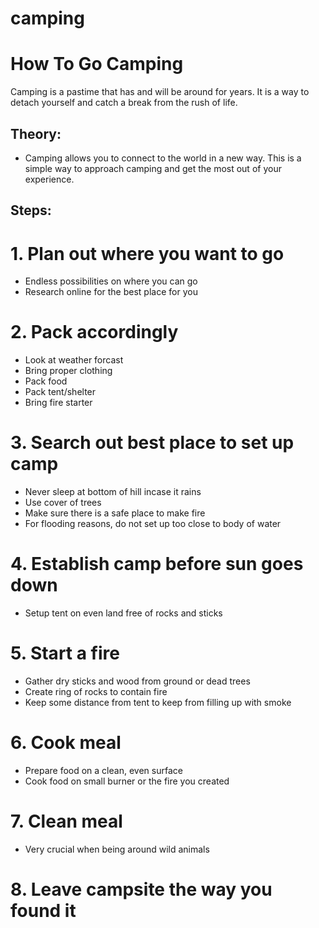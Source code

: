 # camping

# How To Go Camping

Camping is a pastime that has and will be around for years. It is a way to detach yourself and catch a break from the rush of life.




## Theory:

* Camping allows you to connect to the world in a new way. This is a simple way to approach camping and get the most out of your experience. 

## Steps:

# 1. Plan out where you want to go
* Endless possibilities on where you can go
* Research online for the best place for you

# 2. Pack accordingly
* Look at weather forcast 
* Bring proper clothing
* Pack food
* Pack tent/shelter
* Bring fire starter

# 3. Search out best place to set up camp
* Never sleep at bottom of hill incase it rains
* Use cover of trees
* Make sure there is a safe place to make fire
* For flooding reasons, do not set up too close to body of water

# 4. Establish camp before sun goes down
*  Setup tent on even land free of rocks and sticks


# 5. Start a fire
* Gather dry sticks and wood from ground or dead trees
* Create ring of rocks to contain fire
* Keep some distance from tent to keep from filling up with smoke

# 6. Cook meal
* Prepare food on a clean, even surface
* Cook food on small burner or the fire you created

# 7. Clean meal
* Very crucial when being around wild animals


# 8. Leave campsite the way you found it





